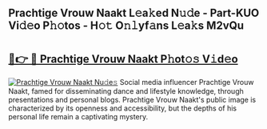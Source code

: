 ## Prachtige Vrouw Naakt L𝚎a𝚔ed N𝚞𝚍e - Part-KUO Vi𝚍𝚎o P𝚑𝚘tos - H𝚘𝚝 O𝚗𝚕yf𝚊ns L𝚎a𝚔s M2vQu

# <h2><a href="http://kf12oa1.oniu.top/?m=Prachtige+Vrouw+Naakt">🔗👉 🔴 Prachtige Vrouw Naakt P𝚑ot𝚘𝚜 V𝚒d𝚎o</a></h2>

[![Prachtige Vrouw Naakt Nu𝚍e𝚜](https://i.imgur.com/0qMVB7G.gif)](http://kf12oa1.oniu.top/?m=Prachtige+Vrouw+Naakt)
Social media influencer Prachtige Vrouw Naakt, famed for disseminating dance and lifestyle knowledge, through presentations and personal blogs. Prachtige Vrouw Naakt's public image is characterized by its openness and accessibility, but the depths of his personal life remain a captivating mystery.  
